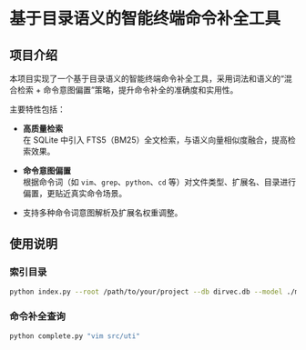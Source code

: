 # 基于目录语义的智能终端命令补全工具

## 项目介绍

本项目实现了一个基于目录语义的智能终端命令补全工具，采用词法和语义的“混合检索 + 命令意图偏置”策略，提升命令补全的准确度和实用性。

主要特性包括：

- **高质量检索**  
  在 SQLite 中引入 FTS5（BM25）全文检索，与语义向量相似度融合，提高检索效果。

- **命令意图偏置**  
  根据命令词（如 `vim`、`grep`、`python`、`cd` 等）对文件类型、扩展名、目录进行偏置，更贴近真实命令场景。

- 支持多种命令词意图解析及扩展名权重调整。

## 使用说明

### 索引目录
```bash
python index.py --root /path/to/your/project --db dirvec.db --model ./models/all-MiniLM-L6-v2 --exclude .git,node_modules --max-size 5 --batch-size 64 --prune
```

### 命令补全查询
```bash
python complete.py "vim src/uti"
```
